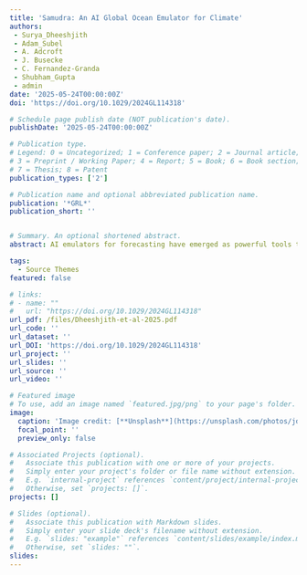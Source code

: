 ```yaml
---
title: 'Samudra: An AI Global Ocean Emulator for Climate'
authors:
 - Surya_Dheeshjith
 - Adam_Subel
 - A. Adcroft
 - J. Busecke
 - C. Fernandez-Granda
 - Shubham_Gupta
 - admin
date: '2025-05-24T00:00:00Z'
doi: 'https://doi.org/10.1029/2024GL114318'

# Schedule page publish date (NOT publication's date).
publishDate: '2025-05-24T00:00:00Z'

# Publication type.
# Legend: 0 = Uncategorized; 1 = Conference paper; 2 = Journal article;
# 3 = Preprint / Working Paper; 4 = Report; 5 = Book; 6 = Book section;
# 7 = Thesis; 8 = Patent
publication_types: ['2']

# Publication name and optional abbreviated publication name.
publication: '*GRL*'
publication_short: ''


# Summary. An optional shortened abstract.
abstract: AI emulators for forecasting have emerged as powerful tools that can outperform conventional numerical predictions. The next frontier is to build emulators for long climate simulations with skill across a range of spatiotemporal scales, a particularly important goal for the ocean. Our work builds a skillful global emulator of the ocean component of a state-of-the-art climate model. We emulate key ocean variables, sea surface height, horizontal velocities, temperature, and salinity, across their full depth. We use a modified ConvNeXt UNet architecture trained on multidepth levels of ocean data. We show that the ocean emulator - Samudra - which exhibits no drift relative to the truth, can reproduce the depth structure of ocean variables and their interannual variability. Samudra is stable for centuries and 150 times faster than the original ocean model. Samudra struggles to capture the correct magnitude of the forcing trends and simultaneously remains stable, requiring further work.

tags:
  - Source Themes
featured: false

# links:
# - name: ""
#   url: "https://doi.org/10.1029/2024GL114318"
url_pdf: /files/Dheeshjith-et-al-2025.pdf
url_code: ''
url_dataset: ''
url_DOI: 'https://doi.org/10.1029/2024GL114318'
url_project: ''
url_slides: ''
url_source: ''
url_video: ''

# Featured image
# To use, add an image named `featured.jpg/png` to your page's folder.
image:
  caption: 'Image credit: [**Unsplash**](https://unsplash.com/photos/jdD8gXaTZsc)'
  focal_point: ''
  preview_only: false

# Associated Projects (optional).
#   Associate this publication with one or more of your projects.
#   Simply enter your project's folder or file name without extension.
#   E.g. `internal-project` references `content/project/internal-project/index.md`.
#   Otherwise, set `projects: []`.
projects: []

# Slides (optional).
#   Associate this publication with Markdown slides.
#   Simply enter your slide deck's filename without extension.
#   E.g. `slides: "example"` references `content/slides/example/index.md`.
#   Otherwise, set `slides: ""`.
slides:
---
```

